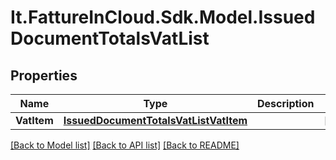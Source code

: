 # It.FattureInCloud.Sdk.Model.IssuedDocumentTotalsVatList

## Properties

Name | Type | Description | Notes
------------ | ------------- | ------------- | -------------
**VatItem** | [**IssuedDocumentTotalsVatListVatItem**](IssuedDocumentTotalsVatListVatItem.md) |  | [optional] 

[[Back to Model list]](../README.md#documentation-for-models) [[Back to API list]](../README.md#documentation-for-api-endpoints) [[Back to README]](../README.md)

